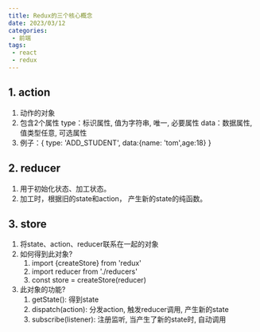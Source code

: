 ```yaml
---
title: Redux的三个核心概念
date: 2023/03/12
categories:
 - 前端
tags:
 - react
 - redux
---
```


## 1. action

1.	动作的对象
2.	包含2个属性
 	type：标识属性, 值为字符串, 唯一, 必要属性
 	data：数据属性, 值类型任意, 可选属性
3.	例子：{ type: 'ADD_STUDENT', data:{name: 'tom',age:18} }

## 2. reducer

1.	用于初始化状态、加工状态。
2.	加工时，根据旧的state和action， 产生新的state的纯函数。

## 3. store

1.	将state、action、reducer联系在一起的对象
2.	如何得到此对象?
    1)	import {createStore} from 'redux'
    2)	import reducer from './reducers'
    3)	const store = createStore(reducer)
3.	此对象的功能?
    1)	getState(): 得到state
    2)	dispatch(action): 分发action, 触发reducer调用, 产生新的state
    3)	subscribe(listener): 注册监听, 当产生了新的state时, 自动调用
